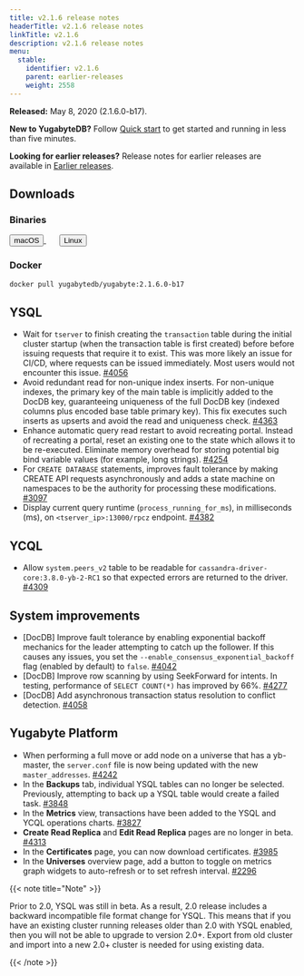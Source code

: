 ```yaml
---
title: v2.1.6 release notes
headerTitle: v2.1.6 release notes
linkTitle: v2.1.6
description: v2.1.6 release notes 
menu:
  stable:
    identifier: v2.1.6
    parent: earlier-releases
    weight: 2558 
---
```


**Released:** May 8, 2020 (2.1.6.0-b17).

**New to YugabyteDB?** Follow [Quick start](../../../quick-start/) to get started and running in less than five minutes.

**Looking for earlier releases?** Release notes for earlier releases are available in [Earlier releases](../../earlier-releases/).  

## Downloads

### Binaries

<a class="download-binary-link" href="https://downloads.yugabyte.com/yugabyte-2.1.6.0-darwin.tar.gz">
  <button>
    <i class="fab fa-apple"></i><span class="download-text">macOS</span>
  </button>
</a>
&nbsp; &nbsp; &nbsp; 
<a class="download-binary-link" href="https://downloads.yugabyte.com/yugabyte-2.1.6.0-linux.tar.gz">
  <button>
    <i class="fab fa-linux"></i><span class="download-text">Linux</span>
  </button>
</a>
<br />

### Docker

```sh
docker pull yugabytedb/yugabyte:2.1.6.0-b17
```

## YSQL

- Wait for `tserver` to finish creating the `transaction` table during the initial cluster startup (when the transaction table is first created) before before issuing requests that require it to exist. This was more likely an issue for CI/CD, where requests can be issued immediately. Most users would not encounter this issue. [#4056](https://github.com/yugabyte/yugabyte-db/issues/4056)
- Avoid redundant read for non-unique index inserts. For non-unique indexes, the primary key of the main table is implicitly added to the DocDB key, guaranteeing uniqueness of the full DocDB key (indexed columns plus encoded base table primary key). This fix executes such inserts as upserts and avoid the read and uniqueness check. [#4363](https://github.com/yugabyte/yugabyte-db/issues/4363)
- Enhance automatic query read restart to avoid recreating portal. Instead of recreating a portal, reset an existing one to the state which allows it to be re-executed. Eliminate memory overhead for storing potential big bind variable values (for example, long strings). [#4254](https://github.com/yugabyte/yugabyte-db/issues/4254)
- For `CREATE DATABASE` statements, improves fault tolerance by making CREATE API requests asynchronously and adds a state machine on namespaces to be the authority for processing these modifications. [#3097](https://github.com/yugabyte/yugabyte-db/issues/3097)
- Display current query runtime (`process_running_for_ms`), in milliseconds (ms), on `<tserver_ip>:13000/rpcz` endpoint. [#4382](https://github.com/yugabyte/yugabyte-db/issues/4382)

## YCQL

- Allow `system.peers_v2` table to be readable for `cassandra-driver-core:3.8.0-yb-2-RC1` so that expected errors are returned to the driver. [#4309](https://github.com/yugabyte/yugabyte-db/issues/4309)

## System improvements

- [DocDB] Improve fault tolerance by enabling exponential backoff mechanics for the leader attempting to catch up the follower. If this causes any issues, you set the `--enable_consensus_exponential_backoff` flag (enabled by default) to `false`. [#4042](https://github.com/yugabyte/yugabyte-db/issues/4042)
- [DocDB] Improve row scanning by using SeekForward for intents. In testing, performance of `SELECT COUNT(*)` has improved by 66%. [#4277](https://github.com/yugabyte/yugabyte-db/issues/4277)
- [DocDB] Add asynchronous transaction status resolution to conflict detection. [#4058](https://github.com/yugabyte/yugabyte-db/issues/4058)

## Yugabyte Platform

- When performing a full move or add node on a universe that has a yb-master, the `server.conf` file is now being updated with the new `master_addresses`. [#4242](https://github.com/yugabyte/yugabyte-db/issues/4242)
- In the **Backups** tab, individual YSQL tables can no longer be selected. Previously, attempting to back up a YSQL table would create a failed task. [#3848](https://github.com/yugabyte/yugabyte-db/issues/3848)
- In the **Metrics** view, transactions have been added to the YSQL and YCQL operations charts. [#3827](https://github.com/yugabyte/yugabyte-db/issues/3827)
- **Create Read Replica** and **Edit Read Replica** pages are no longer in beta. [#4313](https://github.com/yugabyte/yugabyte-db/issues/4313)
- In the **Certificates** page, you can now download certificates. [#3985](https://github.com/yugabyte/yugabyte-db/issues/3985)
- In the **Universes** overview page, add a button to toggle on metrics graph widgets to auto-refresh or to set refresh interval. [#2296](https://github.com/yugabyte/yugabyte-db/issues/2296)

{{< note title="Note" >}}

Prior to 2.0, YSQL was still in beta. As a result, 2.0 release includes a backward incompatible file format change for YSQL. This means that if you have an existing cluster running releases older than 2.0 with YSQL enabled, then you will not be able to upgrade to version 2.0+. Export from old cluster and import into a new 2.0+ cluster is needed for using existing data.

{{< /note >}}
